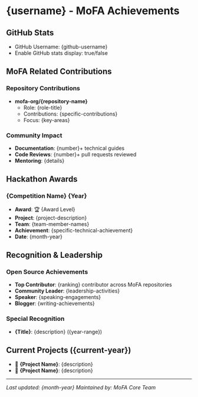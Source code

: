 # {username} - MoFA Achievements

## GitHub Stats
- GitHub Username: {github-username}
- Enable GitHub stats display: true/false

## MoFA Related Contributions

### Repository Contributions
- **mofa-org/{repository-name}**
  - Role: {role-title}
  - Contributions: {specific-contributions}
  - Focus: {key-areas}

### Community Impact
- **Documentation**: {number}+ technical guides
- **Code Reviews**: {number}+ pull requests reviewed  
- **Mentoring**: {details}

## Hackathon Awards

### {Competition Name} {Year}
- **Award**: 🏆 {Award Level}
- **Project**: {project-description}
- **Team**: {team-member-names}
- **Achievement**: {specific-technical-achievement}
- **Date**: {month-year}

## Recognition & Leadership

### Open Source Achievements
- **Top Contributor**: {ranking} contributor across MoFA repositories
- **Community Leader**: {leadership-activities}
- **Speaker**: {speaking-engagements}
- **Blogger**: {writing-achievements}

### Special Recognition
- **{Title}**: {description} ({year-range})

## Current Projects ({current-year})
- 🚀 **{Project Name}**: {description}
- 🎯 **{Project Name}**: {description}

---
*Last updated: {month-year}*
*Maintained by: MoFA Core Team*